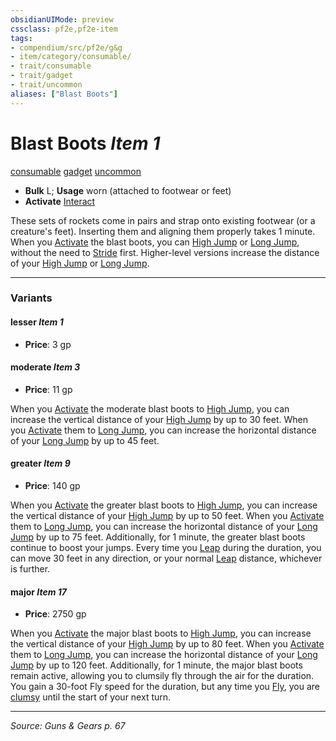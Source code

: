 ```yaml
---
obsidianUIMode: preview
cssclass: pf2e,pf2e-item
tags:
- compendium/src/pf2e/g&g
- item/category/consumable/
- trait/consumable
- trait/gadget
- trait/uncommon
aliases: ["Blast Boots"]
---
```

# Blast Boots *Item 1*  
[consumable](rules/traits/consumable.md "Consumable Item Trait")  [gadget](rules/traits/gadget-g-g.md "Gadget  Trait")  [uncommon](rules/traits/uncommon.md "Uncommon Rarity Trait")  

- **Bulk** L; **Usage** worn (attached to footwear or feet)
- **Activate** [Interact](rules/actions/interact.md)

These sets of rockets come in pairs and strap onto existing footwear (or a creature's feet). Inserting them and aligning them properly takes 1 minute. When you [Activate](rules/actions/activate-an-item.md) the blast boots, you can [High Jump](rules/actions/high-jump.md) or [Long Jump](rules/actions/long-jump.md), without the need to [Stride](rules/actions/stride.md) first. Higher-level versions increase the distance of your [High Jump](rules/actions/high-jump.md) or [Long Jump](rules/actions/long-jump.md).

---
### Variants

#### lesser *Item 1*

- **Price**: 3 gp

#### moderate *Item 3*

- **Price**: 11 gp

When you [Activate](rules/actions/activate-an-item.md) the moderate blast boots to [High Jump](rules/actions/high-jump.md), you can increase the vertical distance of your [High Jump](rules/actions/high-jump.md) by up to 30 feet. When you [Activate](rules/actions/activate-an-item.md) them to [Long Jump](rules/actions/long-jump.md), you can increase the horizontal distance of your [Long Jump](rules/actions/long-jump.md) by up to 45 feet.

#### greater *Item 9*

- **Price**: 140 gp

When you [Activate](rules/actions/activate-an-item.md) the greater blast boots to [High Jump](rules/actions/high-jump.md), you can increase the vertical distance of your [High Jump](rules/actions/high-jump.md) by up to 50 feet. When you [Activate](rules/actions/activate-an-item.md) them to [Long Jump](rules/actions/long-jump.md), you can increase the horizontal distance of your [Long Jump](rules/actions/long-jump.md) by up to 75 feet. Additionally, for 1 minute, the greater blast boots continue to boost your jumps. Every time you [Leap](rules/actions/leap.md) during the duration, you can move 30 feet in any direction, or your normal [Leap](rules/actions/leap.md) distance, whichever is further.

#### major *Item 17*

- **Price**: 2750 gp

When you [Activate](rules/actions/activate-an-item.md) the major blast boots to [High Jump](rules/actions/high-jump.md), you can increase the vertical distance of your [High Jump](rules/actions/high-jump.md) by up to 80 feet. When you [Activate](rules/actions/activate-an-item.md) them to [Long Jump](rules/actions/long-jump.md), you can increase the horizontal distance of your [Long Jump](rules/actions/long-jump.md) by up to 120 feet. Additionally, for 1 minute, the major blast boots remain active, allowing you to clumsily fly through the air for the duration. You gain a 30-foot Fly speed for the duration, but any time you [Fly](rules/actions/fly.md), you are [clumsy](rules/conditions.md#Clumsy) until the start of your next turn.

---
*Source: Guns & Gears p. 67*
